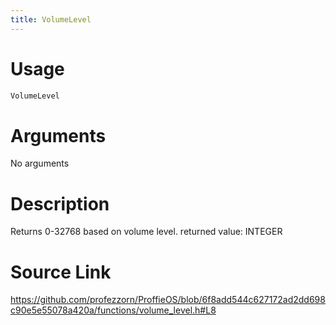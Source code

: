 ```yaml
---
title: VolumeLevel
---
```


# Usage
```cpp
VolumeLevel
```

# Arguments
No arguments

# Description
Returns 0-32768 based on volume level.
returned value: INTEGER

# Source Link
https://github.com/profezzorn/ProffieOS/blob/6f8add544c627172ad2dd698c90e5e55078a420a/functions/volume_level.h#L8
